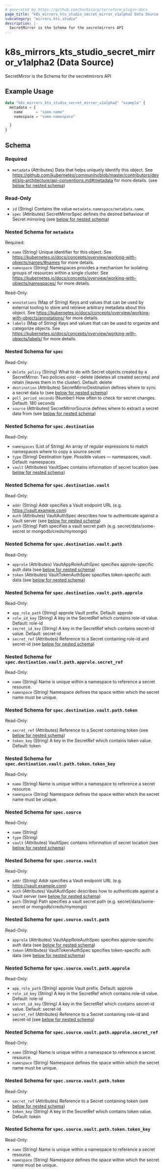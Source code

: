 ```yaml
---
# generated by https://github.com/hashicorp/terraform-plugin-docs
page_title: "k8s_mirrors_kts_studio_secret_mirror_v1alpha2 Data Source - terraform-provider-k8s"
subcategory: "mirrors.kts.studio"
description: |-
  SecretMirror is the Schema for the secretmirrors API
---
```


# k8s_mirrors_kts_studio_secret_mirror_v1alpha2 (Data Source)

SecretMirror is the Schema for the secretmirrors API

## Example Usage

```terraform
data "k8s_mirrors_kts_studio_secret_mirror_v1alpha2" "example" {
  metadata = {
    name      = "some-name"
    namespace = "some-namespace"

  }
}
```

<!-- schema generated by tfplugindocs -->
## Schema

### Required

- `metadata` (Attributes) Data that helps uniquely identify this object. See https://github.com/kubernetes/community/blob/master/contributors/devel/sig-architecture/api-conventions.md#metadata for more details. (see [below for nested schema](#nestedatt--metadata))

### Read-Only

- `id` (String) Contains the value `metadata.namespace/metadata.name`.
- `spec` (Attributes) SecretMirrorSpec defines the desired behaviour of Secret mirroring (see [below for nested schema](#nestedatt--spec))

<a id="nestedatt--metadata"></a>
### Nested Schema for `metadata`

Required:

- `name` (String) Unique identifier for this object. See https://kubernetes.io/docs/concepts/overview/working-with-objects/names/#names for more details.
- `namespace` (String) Namespaces provides a mechanism for isolating groups of resources within a single cluster. See https://kubernetes.io/docs/concepts/overview/working-with-objects/namespaces/ for more details.

Read-Only:

- `annotations` (Map of String) Keys and values that can be used by external tooling to store and retrieve arbitrary metadata about this object. See https://kubernetes.io/docs/concepts/overview/working-with-objects/annotations/ for more details.
- `labels` (Map of String) Keys and values that can be used to organize and categorize objects. See https://kubernetes.io/docs/concepts/overview/working-with-objects/labels/ for more details.


<a id="nestedatt--spec"></a>
### Nested Schema for `spec`

Read-Only:

- `delete_policy` (String) What to do with Secret objects created by a SecretMirror. Two policies exist – delete (deletes all created secrets) and retain (leaves them in the cluster). Default: delete
- `destination` (Attributes) SecretMirrorDestination defines where to sync a secret data to (see [below for nested schema](#nestedatt--spec--destination))
- `poll_period_seconds` (Number) How often to check for secret changes. Default: 180 seconds
- `source` (Attributes) SecretMirrorSource defines where to extract a secret data from (see [below for nested schema](#nestedatt--spec--source))

<a id="nestedatt--spec--destination"></a>
### Nested Schema for `spec.destination`

Read-Only:

- `namespaces` (List of String) An array of regular expressions to match namespaces where to copy a source secret
- `type` (String) Destination type. Possible values — namespaces, vault. Default: namespaces
- `vault` (Attributes) VaultSpec contains information of secret location (see [below for nested schema](#nestedatt--spec--destination--vault))

<a id="nestedatt--spec--destination--vault"></a>
### Nested Schema for `spec.destination.vault`

Read-Only:

- `addr` (String) Addr specifies a Vault endpoint URL (e.g. https://vault.example.com)
- `auth` (Attributes) VaultAuthSpec describes how to authenticate against a Vault server (see [below for nested schema](#nestedatt--spec--destination--vault--auth))
- `path` (String) Path specifies a vault secret path (e.g. secret/data/some-secret or mongodb/creds/mymongo)

<a id="nestedatt--spec--destination--vault--auth"></a>
### Nested Schema for `spec.destination.vault.path`

Read-Only:

- `approle` (Attributes) VaultAppRoleAuthSpec specifies approle-specific auth data (see [below for nested schema](#nestedatt--spec--destination--vault--path--approle))
- `token` (Attributes) VaultTokenAuthSpec specifies token-specific auth data (see [below for nested schema](#nestedatt--spec--destination--vault--path--token))

<a id="nestedatt--spec--destination--vault--path--approle"></a>
### Nested Schema for `spec.destination.vault.path.approle`

Read-Only:

- `app_role_path` (String) approle Vault prefix. Default: approle
- `role_id_key` (String) A key in the SecretRef which contains role-id value. Default: role-id
- `secret_id_key` (String) A key in the SecretRef which contains secret-id value. Default: secret-id
- `secret_ref` (Attributes) Reference to a Secret containing role-id and secret-id (see [below for nested schema](#nestedatt--spec--destination--vault--path--approle--secret_ref))

<a id="nestedatt--spec--destination--vault--path--approle--secret_ref"></a>
### Nested Schema for `spec.destination.vault.path.approle.secret_ref`

Read-Only:

- `name` (String) Name is unique within a namespace to reference a secret resource.
- `namespace` (String) Namespace defines the space within which the secret name must be unique.



<a id="nestedatt--spec--destination--vault--path--token"></a>
### Nested Schema for `spec.destination.vault.path.token`

Read-Only:

- `secret_ref` (Attributes) Reference to a Secret containing token (see [below for nested schema](#nestedatt--spec--destination--vault--path--token--secret_ref))
- `token_key` (String) A key in the SecretRef which contains token value. Default: token

<a id="nestedatt--spec--destination--vault--path--token--secret_ref"></a>
### Nested Schema for `spec.destination.vault.path.token.token_key`

Read-Only:

- `name` (String) Name is unique within a namespace to reference a secret resource.
- `namespace` (String) Namespace defines the space within which the secret name must be unique.






<a id="nestedatt--spec--source"></a>
### Nested Schema for `spec.source`

Read-Only:

- `name` (String)
- `type` (String)
- `vault` (Attributes) VaultSpec contains information of secret location (see [below for nested schema](#nestedatt--spec--source--vault))

<a id="nestedatt--spec--source--vault"></a>
### Nested Schema for `spec.source.vault`

Read-Only:

- `addr` (String) Addr specifies a Vault endpoint URL (e.g. https://vault.example.com)
- `auth` (Attributes) VaultAuthSpec describes how to authenticate against a Vault server (see [below for nested schema](#nestedatt--spec--source--vault--auth))
- `path` (String) Path specifies a vault secret path (e.g. secret/data/some-secret or mongodb/creds/mymongo)

<a id="nestedatt--spec--source--vault--auth"></a>
### Nested Schema for `spec.source.vault.path`

Read-Only:

- `approle` (Attributes) VaultAppRoleAuthSpec specifies approle-specific auth data (see [below for nested schema](#nestedatt--spec--source--vault--path--approle))
- `token` (Attributes) VaultTokenAuthSpec specifies token-specific auth data (see [below for nested schema](#nestedatt--spec--source--vault--path--token))

<a id="nestedatt--spec--source--vault--path--approle"></a>
### Nested Schema for `spec.source.vault.path.approle`

Read-Only:

- `app_role_path` (String) approle Vault prefix. Default: approle
- `role_id_key` (String) A key in the SecretRef which contains role-id value. Default: role-id
- `secret_id_key` (String) A key in the SecretRef which contains secret-id value. Default: secret-id
- `secret_ref` (Attributes) Reference to a Secret containing role-id and secret-id (see [below for nested schema](#nestedatt--spec--source--vault--path--approle--secret_ref))

<a id="nestedatt--spec--source--vault--path--approle--secret_ref"></a>
### Nested Schema for `spec.source.vault.path.approle.secret_ref`

Read-Only:

- `name` (String) Name is unique within a namespace to reference a secret resource.
- `namespace` (String) Namespace defines the space within which the secret name must be unique.



<a id="nestedatt--spec--source--vault--path--token"></a>
### Nested Schema for `spec.source.vault.path.token`

Read-Only:

- `secret_ref` (Attributes) Reference to a Secret containing token (see [below for nested schema](#nestedatt--spec--source--vault--path--token--secret_ref))
- `token_key` (String) A key in the SecretRef which contains token value. Default: token

<a id="nestedatt--spec--source--vault--path--token--secret_ref"></a>
### Nested Schema for `spec.source.vault.path.token.token_key`

Read-Only:

- `name` (String) Name is unique within a namespace to reference a secret resource.
- `namespace` (String) Namespace defines the space within which the secret name must be unique.
